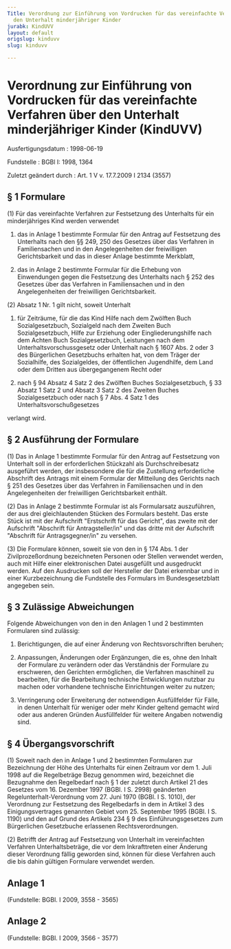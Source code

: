 ```yaml
---
Title: Verordnung zur Einführung von Vordrucken für das vereinfachte Verfahren über
  den Unterhalt minderjähriger Kinder
jurabk: KindUVV
layout: default
origslug: kinduvv
slug: kinduvv

---
```


# Verordnung zur Einführung von Vordrucken für das vereinfachte Verfahren über den Unterhalt minderjähriger Kinder (KindUVV)

Ausfertigungsdatum
:   1998-06-19

Fundstelle
:   BGBl I: 1998, 1364

Zuletzt geändert durch
:   Art. 1 V v. 17.7.2009 I 2134 (3557)

## § 1 Formulare

(1) Für das vereinfachte Verfahren zur Festsetzung des Unterhalts für
ein minderjähriges Kind werden verwendet

1.  das in Anlage 1 bestimmte Formular für den Antrag auf Festsetzung des
    Unterhalts nach den §§ 249, 250 des Gesetzes über das Verfahren in
    Familiensachen und in den Angelegenheiten der freiwilligen
    Gerichtsbarkeit und das in dieser Anlage bestimmte Merkblatt,


2.  das in Anlage 2 bestimmte Formular für die Erhebung von Einwendungen
    gegen die Festsetzung des Unterhalts nach § 252 des Gesetzes über das
    Verfahren in Familiensachen und in den Angelegenheiten der
    freiwilligen Gerichtsbarkeit.




(2) Absatz 1 Nr. 1 gilt nicht, soweit Unterhalt

1.  für Zeiträume, für die das Kind Hilfe nach dem Zwölften Buch
    Sozialgesetzbuch, Sozialgeld nach dem Zweiten Buch Sozialgesetzbuch,
    Hilfe zur Erziehung oder Eingliederungshilfe nach dem Achten Buch
    Sozialgesetzbuch, Leistungen nach dem Unterhaltsvorschussgesetz oder
    Unterhalt nach § 1607 Abs. 2 oder 3 des Bürgerlichen Gesetzbuchs
    erhalten hat, von dem Träger der Sozialhilfe, des Sozialgeldes, der
    öffentlichen Jugendhilfe, dem Land oder dem Dritten aus übergegangenem
    Recht oder


2.  nach § 94 Absatz 4 Satz 2 des Zwölften Buches Sozialgesetzbuch, § 33
    Absatz 1 Satz 2 und Absatz 3 Satz 2 des Zweiten Buches
    Sozialgesetzbuch oder nach § 7 Abs. 4 Satz 1 des
    Unterhaltsvorschußgesetzes



verlangt wird.

## § 2 Ausführung der Formulare

(1) Das in Anlage 1 bestimmte Formular für den Antrag auf Festsetzung
von Unterhalt soll in der erforderlichen Stückzahl als
Durchschreibesatz ausgeführt werden, der insbesondere die für die
Zustellung erforderliche Abschrift des Antrags mit einem Formular der
Mitteilung des Gerichts nach § 251 des Gesetzes über das Verfahren in
Familiensachen und in den Angelegenheiten der freiwilligen
Gerichtsbarkeit enthält.

(2) Das in Anlage 2 bestimmte Formular ist als Formularsatz
auszuführen, der aus drei gleichlautenden Stücken des Formulars
besteht. Das erste Stück ist mit der Aufschrift "Erstschrift für das
Gericht", das zweite mit der Aufschrift "Abschrift für
Antragsteller/in" und das dritte mit der Aufschrift "Abschrift für
Antragsgegner/in" zu versehen.

(3) Die Formulare können, soweit sie von den in § 174 Abs. 1 der
Zivilprozeßordnung bezeichneten Personen oder Stellen verwendet
werden, auch mit Hilfe einer elektronischen Datei ausgefüllt und
ausgedruckt werden. Auf den Ausdrucken soll der Hersteller der Datei
erkennbar und in einer Kurzbezeichnung die Fundstelle des Formulars im
Bundesgesetzblatt angegeben sein.

## § 3 Zulässige Abweichungen

Folgende Abweichungen von den in den Anlagen 1 und 2 bestimmten
Formularen sind zulässig:

1.  Berichtigungen, die auf einer Änderung von Rechtsvorschriften beruhen;


2.  Anpassungen, Änderungen oder Ergänzungen, die es, ohne den Inhalt der
    Formulare zu verändern oder das Verständnis der Formulare zu
    erschweren, den Gerichten ermöglichen, die Verfahren maschinell zu
    bearbeiten, für die Bearbeitung technische Entwicklungen nutzbar zu
    machen oder vorhandene technische Einrichtungen weiter zu nutzen;


3.  Verringerung oder Erweiterung der notwendigen Ausfüllfelder für Fälle,
    in denen Unterhalt für weniger oder mehr Kinder geltend gemacht wird
    oder aus anderen Gründen Ausfüllfelder für weitere Angaben notwendig
    sind.

## § 4 Übergangsvorschrift

(1) Soweit nach den in Anlage 1 und 2 bestimmten Formularen zur
Bezeichnung der Höhe des Unterhalts für einen Zeitraum vor dem 1. Juli
1998 auf die Regelbeträge Bezug genommen wird, bezeichnet die
Bezugnahme den Regelbedarf nach § 1 der zuletzt durch Artikel 21 des
Gesetzes vom 16. Dezember 1997 (BGBl. I S. 2998) geänderten
Regelunterhalt-Verordnung vom 27. Juni 1970 (BGBl. I S. 1010), der
Verordnung zur Festsetzung des Regelbedarfs in dem in Artikel 3 des
Einigungsvertrages genannten Gebiet vom 25. September 1995 (BGBl. I S.
1190) und den auf Grund des Artikels 234 § 9 des Einführungsgesetzes
zum Bürgerlichen Gesetzbuche erlassenen Rechtsverordnungen.

(2) Betrifft der Antrag auf Festsetzung von Unterhalt im vereinfachten
Verfahren Unterhaltsbeträge, die vor dem Inkrafttreten einer Änderung
dieser Verordnung fällig geworden sind, können für diese Verfahren
auch die bis dahin gültigen Formulare verwendet werden.

## Anlage 1

(Fundstelle: BGBl. I 2009, 3558 - 3565)

## Anlage 2

(Fundstelle: BGBl. I 2009, 3566 - 3577)













